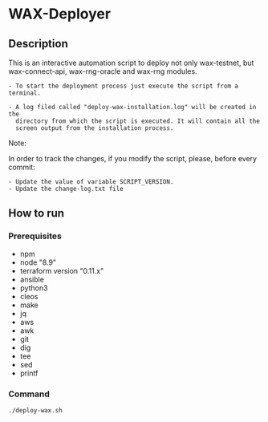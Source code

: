# WAX-Deployer

## Description 
This is an interactive automation script to deploy not only wax-testnet, but
wax-connect-api, wax-rng-oracle and wax-rng modules.

    - To start the deployment process just execute the script from a terminal.

    - A log filed called "deploy-wax-installation.log" will be created in the
      directory from which the script is executed. It will contain all the
      screen output from the installation process.

Note:

In order to track the changes, if you modify the script, please, before
every commit:

    - Update the value of variable SCRIPT_VERSION.
    - Update the change-log.txt file

## How to run 
 
### Prerequisites 

- npm
- node "8.9"
- terraform version "0.11.x"
- ansible
- python3
- cleos
- make
- jq
- aws
- awk
- git
- dig
- tee
- sed
- printf

### Command 

```bash
./deploy-wax.sh
```


